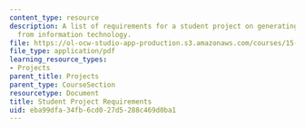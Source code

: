 ```yaml
---
content_type: resource
description: A list of requirements for a student project on generating business value
  from information technology.
file: https://ol-ocw-studio-app-production.s3.amazonaws.com/courses/15-571-generating-business-value-from-information-technology-spring-2009/eba99dfa34fb6cd027d5288c469d0ba1_MIT15_571s09_proj01.pdf
file_type: application/pdf
learning_resource_types:
- Projects
parent_title: Projects
parent_type: CourseSection
resourcetype: Document
title: Student Project Requirements
uid: eba99dfa-34fb-6cd0-27d5-288c469d0ba1
---
```

